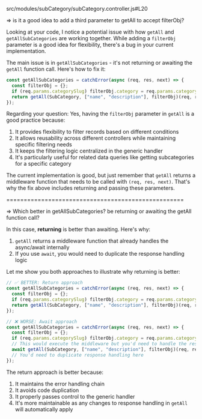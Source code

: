 src/modules/subCategory/subCategory.controller.js#L20

=> is it a good idea to add a third parameter to getAll to accept filterObj?

Looking at your code, I notice a potential issue with how `getAll` and `getAllSubCategories` are working together. While adding a `filterObj` parameter is a good idea for flexibility, there's a bug in your current implementation.

The main issue is in `getAllSubCategories` - it's not returning or awaiting the `getAll` function call. Here's how to fix it:

```javascript:e-commerce/src/modules/subCategory/subCategory.controller.js
const getAllSubCategories = catchError(async (req, res, next) => {
  const filterObj = {};
  if (req.params.categorySlug) filterObj.category = req.params.categorySlug;
  return getAll(SubCategory, ["name", "description"], filterObj)(req, res, next);
});
```

Regarding your question: Yes, having the `filterObj` parameter in `getAll` is a good practice because:

1. It provides flexibility to filter records based on different conditions
2. It allows reusability across different controllers while maintaining specific filtering needs
3. It keeps the filtering logic centralized in the generic handler
4. It's particularly useful for related data queries like getting subcategories for a specific category

The current implementation is good, but just remember that `getAll` returns a middleware function that needs to be called with `(req, res, next)`. That's why the fix above includes returning and passing these parameters.

===================================================

=> Which better in getAllSubCategories? be returning or awaiting the getAll function call?

In this case, **returning** is better than awaiting. Here's why:

1. `getAll` returns a middleware function that already handles the async/await internally
2. If you use `await`, you would need to duplicate the response handling logic

Let me show you both approaches to illustrate why returning is better:

```javascript:e-commerce/src/modules/subCategory/subCategory.controller.js
// ✅ BETTER: Return approach
const getAllSubCategories = catchError(async (req, res, next) => {
  const filterObj = {};
  if (req.params.categorySlug) filterObj.category = req.params.categorySlug;
  return getAll(SubCategory, ["name", "description"], filterObj)(req, res, next);
});

// ❌ WORSE: Await approach
const getAllSubCategories = catchError(async (req, res, next) => {
  const filterObj = {};
  if (req.params.categorySlug) filterObj.category = req.params.categorySlug;
  // This would execute the middleware but you'd need to handle the response yourself
  await getAll(SubCategory, ["name", "description"], filterObj)(req, res, next);
  // You'd need to duplicate response handling here
});
```

The return approach is better because:
1. It maintains the error handling chain
2. It avoids code duplication
3. It properly passes control to the generic handler
4. It's more maintainable as any changes to response handling in `getAll` will automatically apply
